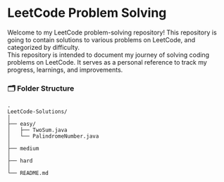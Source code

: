 # LeetCode Problem Solving
Welcome to my LeetCode problem-solving repository! This repository is going to contain solutions to various problems on LeetCode, and categorized by difficulty. <br>
This repository is intended to document my journey of solving coding problems on LeetCode. It serves as a personal reference to track my progress, learnings, and improvements.

### 🗂️ Folder Structure

    .
    LeetCode-Solutions/
    │
    ├── easy/
    │   ├── TwoSum.java
    │   └── PalindromeNumber.java
    │
    ├── medium
    │
    ├── hard
    │
    └── README.md


